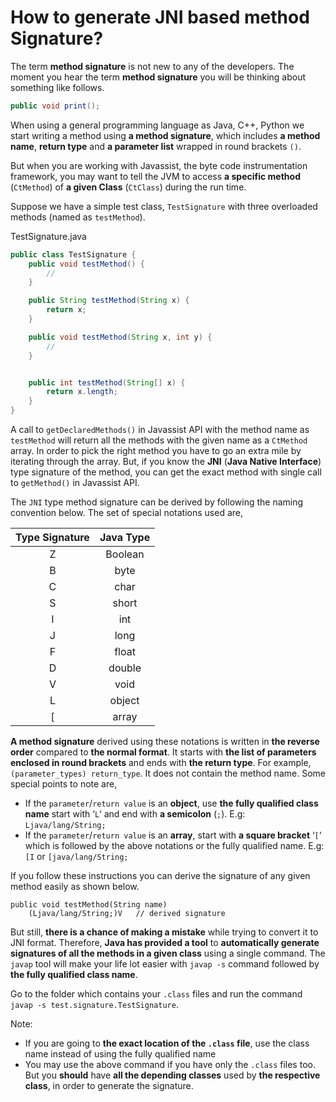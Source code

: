 # How to generate JNI based method Signature?

The term **method signature** is not new to any of the developers. The moment you hear the term **method signature** you will be thinking about something like follows.

```java
public void print();
```

When using a general programming language as Java, C++, Python we start writing a method using **a method signature**, which includes **a method name**, **return type** and **a parameter list** wrapped in round brackets `()`.

But when you are working with Javassist, the byte code instrumentation framework, you may want to tell the JVM to access **a specific method** (`CtMethod`) of **a given Class** (`CtClass`) during the run time. 

Suppose we have a simple test class, `TestSignature` with three overloaded methods (named as `testMethod`).

TestSignature.java

```java
public class TestSignature {
    public void testMethod() {
        //
    }

    public String testMethod(String x) {
        return x;
    }

    public void testMethod(String x, int y) {
        //
    }


    public int testMethod(String[] x) {
        return x.length;
    }
}

```

A call to `getDeclaredMethods()` in Javassist API with the method name as `testMethod` will return all the methods with the given name as a `CtMethod` array. In order to pick the right method you have to go an extra mile by iterating through the array. But, if you know the **JNI** (**Java Native Interface**) type signature of the method, you can get the exact method with single call to `getMethod()` in Javassist API.

The `JNI` type method signature can be derived by following the naming convention below. The set of special notations used are,

| Type Signature | Java Type |
| :------------: | :-------: |
|       Z        |  Boolean  |
|       B        |   byte    |
|       C        |   char    |
|       S        |   short   |
|       I        |    int    |
|       J        |   long    |
|       F        |   float   |
|       D        |  double   |
|       V        |   void    |
|       L        |  object   |
|       [        |   array   |


**A method signature** derived using these notations is written in **the reverse order** compared to **the normal format**. It starts with **the list of parameters enclosed in round brackets** and ends with **the return type**. For example, `(parameter_types) return_type`. It does not contain the method name. Some special points to note are,

- If the `parameter`/`return value` is an **object**, use **the fully qualified class name** start with ‘`L`‘ and end with **a semicolon** (`;`). E.g: `Ljava/lang/String;`
- If the `parameter`/`return value` is an **array**, start with **a square bracket** ‘`[`‘ which is followed by the above notations or the fully qualified name. E.g: `[I` or `[java/lang/String;`

If you follow these instructions you can derive the signature of any given method easily as shown below.

```
public void testMethod(String name)
    (Ljava/lang/String;)V   // derived signature
```

But still, **there is a chance of making a mistake** while trying to convert it to JNI format. Therefore, **Java has provided a tool** to **automatically generate signatures of all the methods in a given class** using a single command. The `javap` tool will make your life lot easier with `javap -s` command followed by **the fully qualified class name**.

Go to the folder which contains your `.class` files and run the command `javap -s test.signature.TestSignature`.


Note:

- If you are going to **the exact location of the `.class` file**, use the class name instead of using the fully qualified name
- You may use the above command if you have only the `.class` files too. But you **should** have **all the depending classes** used by **the respective class**, in order to generate the signature.



